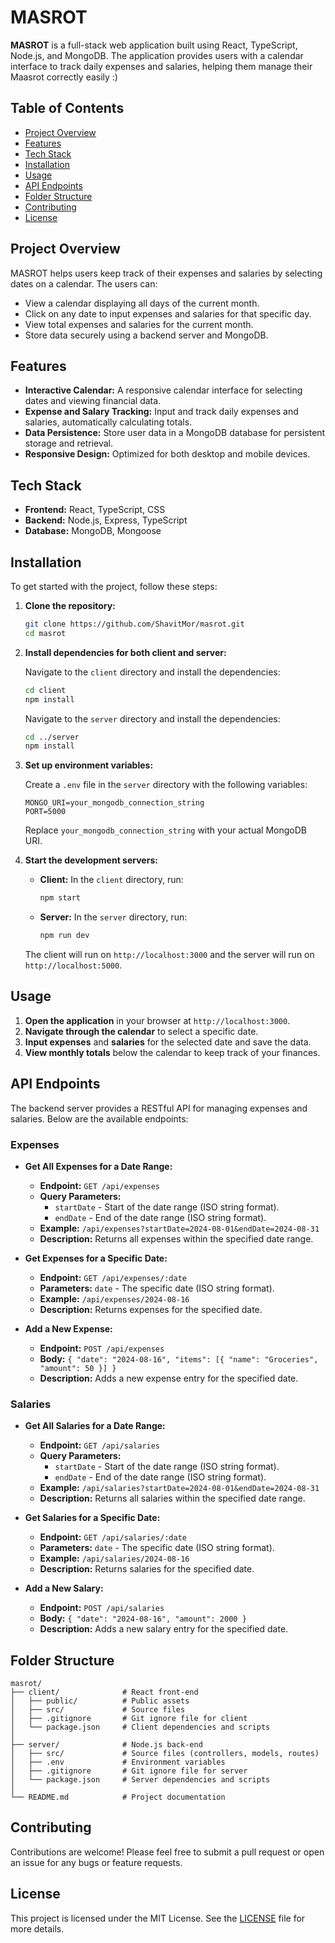 # **MASROT**

**MASROT** is a full-stack web application built using React, TypeScript, Node.js, and MongoDB. The application provides users with a calendar interface to track daily expenses and salaries, helping them manage their Maasrot correctly easily :)

## **Table of Contents**

- [Project Overview](#project-overview)
- [Features](#features)
- [Tech Stack](#tech-stack)
- [Installation](#installation)
- [Usage](#usage)
- [API Endpoints](#api-endpoints)
- [Folder Structure](#folder-structure)
- [Contributing](#contributing)
- [License](#license)

## **Project Overview**

MASROT helps users keep track of their expenses and salaries by selecting dates on a calendar. The users can:

- View a calendar displaying all days of the current month.
- Click on any date to input expenses and salaries for that specific day.
- View total expenses and salaries for the current month.
- Store data securely using a backend server and MongoDB.

## **Features**

- **Interactive Calendar:** A responsive calendar interface for selecting dates and viewing financial data.
- **Expense and Salary Tracking:** Input and track daily expenses and salaries, automatically calculating totals.
- **Data Persistence:** Store user data in a MongoDB database for persistent storage and retrieval.
- **Responsive Design:** Optimized for both desktop and mobile devices.

## **Tech Stack**

- **Frontend:** React, TypeScript, CSS
- **Backend:** Node.js, Express, TypeScript
- **Database:** MongoDB, Mongoose

## **Installation**

To get started with the project, follow these steps:

1. **Clone the repository:**

   ```bash
   git clone https://github.com/ShavitMor/masrot.git
   cd masrot
   ```

2. **Install dependencies for both client and server:**

   Navigate to the `client` directory and install the dependencies:

   ```bash
   cd client
   npm install
   ```

   Navigate to the `server` directory and install the dependencies:

   ```bash
   cd ../server
   npm install
   ```

3. **Set up environment variables:**

   Create a `.env` file in the `server` directory with the following variables:

   ```
   MONGO_URI=your_mongodb_connection_string
   PORT=5000
   ```

   Replace `your_mongodb_connection_string` with your actual MongoDB URI.

4. **Start the development servers:**

   - **Client:** In the `client` directory, run:

     ```bash
     npm start
     ```

   - **Server:** In the `server` directory, run:

     ```bash
     npm run dev
     ```

   The client will run on `http://localhost:3000` and the server will run on `http://localhost:5000`.

## **Usage**

1. **Open the application** in your browser at `http://localhost:3000`.
2. **Navigate through the calendar** to select a specific date.
3. **Input expenses** and **salaries** for the selected date and save the data.
4. **View monthly totals** below the calendar to keep track of your finances.

## **API Endpoints**

The backend server provides a RESTful API for managing expenses and salaries. Below are the available endpoints:

### **Expenses**

- **Get All Expenses for a Date Range:**
  - **Endpoint:** `GET /api/expenses`
  - **Query Parameters:**
    - `startDate` - Start of the date range (ISO string format).
    - `endDate` - End of the date range (ISO string format).
  - **Example:** `/api/expenses?startDate=2024-08-01&endDate=2024-08-31`
  - **Description:** Returns all expenses within the specified date range.

- **Get Expenses for a Specific Date:**
  - **Endpoint:** `GET /api/expenses/:date`
  - **Parameters:** `date` - The specific date (ISO string format).
  - **Example:** `/api/expenses/2024-08-16`
  - **Description:** Returns expenses for the specified date.

- **Add a New Expense:**
  - **Endpoint:** `POST /api/expenses`
  - **Body:** `{ "date": "2024-08-16", "items": [{ "name": "Groceries", "amount": 50 }] }`
  - **Description:** Adds a new expense entry for the specified date.

### **Salaries**

- **Get All Salaries for a Date Range:**
  - **Endpoint:** `GET /api/salaries`
  - **Query Parameters:**
    - `startDate` - Start of the date range (ISO string format).
    - `endDate` - End of the date range (ISO string format).
  - **Example:** `/api/salaries?startDate=2024-08-01&endDate=2024-08-31`
  - **Description:** Returns all salaries within the specified date range.

- **Get Salaries for a Specific Date:**
  - **Endpoint:** `GET /api/salaries/:date`
  - **Parameters:** `date` - The specific date (ISO string format).
  - **Example:** `/api/salaries/2024-08-16`
  - **Description:** Returns salaries for the specified date.

- **Add a New Salary:**
  - **Endpoint:** `POST /api/salaries`
  - **Body:** `{ "date": "2024-08-16", "amount": 2000 }`
  - **Description:** Adds a new salary entry for the specified date.

## **Folder Structure**

```
masrot/
├── client/              # React front-end
│   ├── public/          # Public assets
│   ├── src/             # Source files
│   ├── .gitignore       # Git ignore file for client
│   └── package.json     # Client dependencies and scripts
│
├── server/              # Node.js back-end
│   ├── src/             # Source files (controllers, models, routes)
│   ├── .env             # Environment variables
│   ├── .gitignore       # Git ignore file for server
│   └── package.json     # Server dependencies and scripts
│
└── README.md            # Project documentation
```

## **Contributing**

Contributions are welcome! Please feel free to submit a pull request or open an issue for any bugs or feature requests.

## **License**

This project is licensed under the MIT License. See the [LICENSE](LICENSE) file for more details.
